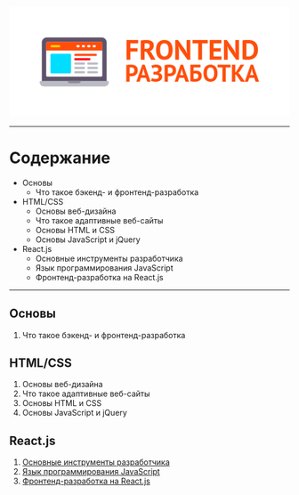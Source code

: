 <p align="center">
  <img src="/static/images/web-frontend.png" alt="Фронтенд-разработка" />
</p>

<hr />

# Содержание

* Основы
  * Что такое бэкенд- и фронтенд-разработка
* HTML/CSS
  * Основы веб-дизайна
  * Что такое адаптивные веб-сайты
  * Основы HTML и CSS
  * Основы JavaScript и jQuery
* React.js
  * Основные инструменты разработчика
  * Язык программирования JavaScript
  * Фронтенд-разработка на React.js

<hr />

## Основы

1.  Что такое бэкенд- и фронтенд-разработка

## HTML/CSS

1.  Основы веб-дизайна
2.  Что такое адаптивные веб-сайты
3.  Основы HTML и CSS
4.  Основы JavaScript и jQuery

## React.js

1.  [Основные инструменты разработчика](/base.md)
2.  [Язык программирования JavaScript](web/javascript/index.md)
3.  [Фронтенд-разработка на React.js](web/javascript/react-js.md)
